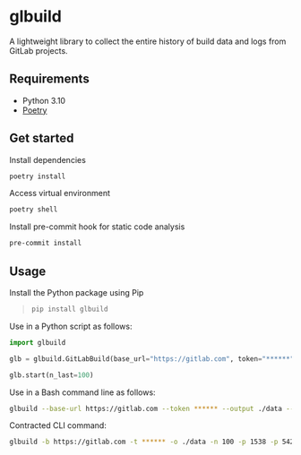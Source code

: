 # glbuild

A lightweight library to collect the entire history of build data and logs from GitLab projects.

## Requirements

- Python 3.10
- [Poetry](https://python-poetry.org/)

## Get started

Install dependencies

```bash
poetry install
```

Access virtual environment

```bash
poetry shell
```

Install pre-commit hook for static code analysis

```bash
pre-commit install
```

## Usage

Install the Python package using Pip

>```bash
>pip install glbuild
>```

Use in a Python script as follows:

```python
import glbuild

glb = glbuild.GitLabBuild(base_url="https://gitlab.com", token="******", projects=[1538, 5427])

glb.start(n_last=100)
```

Use in a Bash command line as follows:

```bash
glbuild --base-url https://gitlab.com --token ****** --output ./data --n-last 100 --project 1538 --project 5427
```

Contracted CLI command:

```bash
glbuild -b https://gitlab.com -t ****** -o ./data -n 100 -p 1538 -p 5427
```
